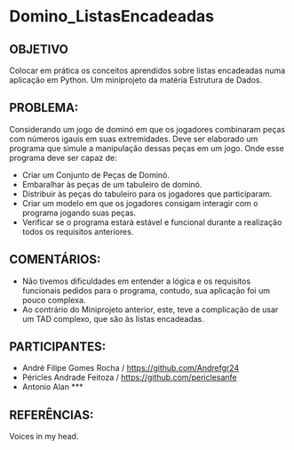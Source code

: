 # Domino_ListasEncadeadas

## OBJETIVO
Colocar em prática os conceitos aprendidos sobre listas encadeadas numa aplicação em Python. Um miniprojeto da matéria Estrutura de Dados.

## PROBLEMA:

Considerando um jogo de dominó em que os jogadores combinaram peças com números igauis em suas extremidades. Deve ser elaborado um programa que simule a manipulação dessas peças em um jogo. Onde esse programa deve ser capaz de: 
-  Criar um Conjunto de Peças de Dominó.
-  Embaralhar às peças de um tabuleiro de dominó. 
-  Distribuir às peças do tabuleiro para os jogadores que participaram.
-  Criar um modelo em que os jogadores consigam interagir com o programa jogando suas peças. 
-  Verificar se o programa estará estável e funcional durante a realização todos os requisitos anteriores.

## COMENTÁRIOS:

* Não tivemos dificuldades em entender a lógica e os requisitos funcionais pedidos para o programa, contudo, sua aplicação foi um pouco complexa.
* Ao contrário do Miniprojeto anterior, este, teve a complicação de usar um TAD complexo, que são às listas encadeadas.
 

## PARTICIPANTES:
* André Filipe Gomes Rocha / https://github.com/Andrefgr24
* Péricles Andrade Feitoza / https://github.com/periclesanfe
* Antonio Alan ***


## REFERÊNCIAS:
Voices in my head. 

